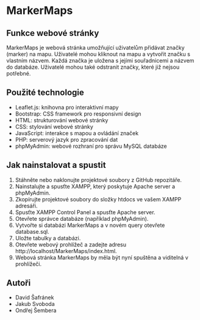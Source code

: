 # MarkerMaps

## Funkce webové stránky

MarkerMaps je webová stránka umožňující uživatelům přidávat značky (marker) na mapu. Uživatelé mohou kliknout na mapu a vytvořit značku s vlastním názvem. Každá značka je uložena s jejími souřadnicemi a názvem do databáze. Uživatelé mohou také odstranit značky, které již nejsou potřebné.

## Použité technologie

- Leaflet.js: knihovna pro interaktivní mapy
- Bootstrap: CSS framework pro responsivní design
- HTML: strukturování webové stránky
- CSS: stylování webové stránky
- JavaScript: interakce s mapou a ovládání značek
- PHP: serverový jazyk pro zpracování dat
- phpMyAdmin: webové rozhraní pro správu MySQL databáze

## Jak nainstalovat a spustit

1. Stáhněte nebo naklonujte projektové soubory z GitHub repozitáře.
2. Nainstalujte a spusťte XAMPP, který poskytuje Apache server a phpMyAdmin.
3. Zkopírujte projektové soubory do složky htdocs ve vašem XAMPP adresáři.
4. Spusťte XAMPP Control Panel a spusťte Apache server.
5. Otevřete správce databáze (například phpMyAdmin).
6. Vytvořte si databázi MarkerMaps a v novém query otevřete database.sql.
7. Uložte tabulky a databázi.
8. Otevřete webový prohlížeč a zadejte adresu http://localhost/MarkerMaps/index.html.
9. Webová stránka MarkerMaps by měla být nyní spuštěna a viditelná v prohlížeči.

## Autoři

- David Šafránek
- Jakub Svoboda
- Ondřej Šembera
